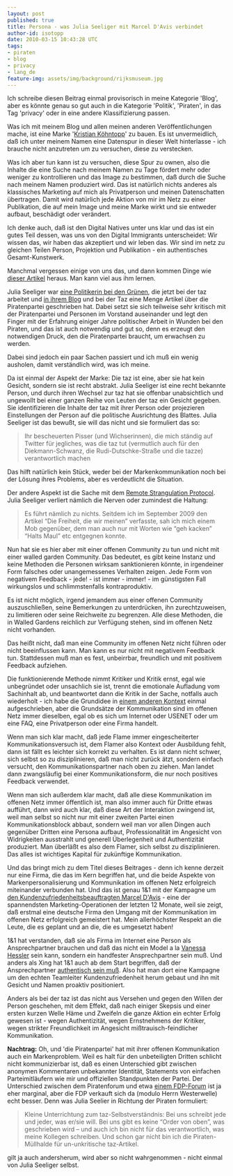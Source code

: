 ```yaml
---
layout: post
published: true
title: Persona - was Julia Seeliger mit Marcel D'Avis verbindet
author-id: isotopp
date: 2010-03-15 10:43:28 UTC
tags:
- piraten
- blog
- privacy
- lang_de
feature-img: assets/img/background/rijksmuseum.jpg
---
```

Ich schreibe diesen Beitrag einmal provisorisch in meine Kategorie 'Blog',
aber es könnte genau so gut auch in die Kategorie 'Politik', 'Piraten', in
das Tag 'privacy' oder in eine andere Klassifizierung passen.

Was ich mit meinem Blog und allen meinen anderen Veröffentlichungen mache,
ist eine Marke '[Kristian Köhntopp](http://www.google.de/search?q=Kristian+Köhntopp)' zu
bauen. Es ist unvermeidlich, daß ich unter meinem Namen eine Datenspur in
dieser Welt hinterlasse - ich brauche nicht anzutreten um zu versuchen,
diese zu verstecken.

Was ich aber tun kann ist zu versuchen, diese Spur zu ownen, also die
Inhalte die eine Suche nach meinem Namen zu Tage fördert mehr oder weniger
zu kontrollieren und das Image zu bestimmen, daß durch die Suche nach meinem
Namen produziert wird. Das ist natürlich nichts anderes als klassisches
Marketing auf mich als Privatperson und meinen Datenschatten übertragen.
Damit wird natürlich jede Aktion von mir im Netz zu einer Publikation, die
auf mein Image und meine Marke wirkt und sie entweder aufbaut, beschädigt
oder verändert.

Ich denke auch, daß ist den Digital Natives unter uns klar und das ist ein
gutes Teil dessen, was uns von den Digital Immigrants unterscheidet: Wir
wissen das, wir haben das akzeptiert und wir leben das. Wir sind im netz zu
gleichen Teilen Person, Projektion und Publikation - ein authentisches
Gesamt-Kunstwerk.

Manchmal vergessen einige von uns das, und dann kommen Dinge wie 
[dieser Artikel](http://julia-seeliger.de/taz-abo-my-ass/) heraus. Man kann
viel aus ihm lernen.

Julia Seeliger war 
[eine Politikerin bei den Grünen](http://de.wikipedia.org/wiki/Julia_Seeliger), die jetzt bei der taz
arbeitet und
[in ihrem Blog](http://julia-seeliger.de/tag/piratenpartei/) und bei der Taz
eine Menge Artikel über die Piratenpartei geschrieben hat. Dabei setzt sie
sich teilweise sehr kritisch mit der Piratenpartei und Personen im Vorstand
auseinander und legt den Finger mit der Erfahrung einiger Jahre politischer
Arbeit in Wunden bei den Piraten, und das ist auch notwendig und gut so,
denn es erzeugt den notwendigen Druck, den die Piratenpartei braucht, um
erwachsen zu werden.

Dabei sind jedoch ein paar Sachen passiert und ich muß ein wenig ausholen,
damit verständlich wird, was ich meine.

Da ist einmal der Aspekt der Marke: Die taz ist eine, aber sie hat kein
Gesicht, sondern sie ist recht abstrakt. Julia Seeliger ist eine recht
bekannte Person, und durch ihren Wechsel zur taz hat sie offenbar
unabsichtlich und ungewollt bei einer ganzen Reihe von Leuten der taz ein
Gesicht gegeben. Sie identifizieren die Inhalte der taz mit ihrer Person
oder projezieren Einstellungen der Person auf die politische Ausrichtung des
Blattes. Julia Seeliger ist das bewußt, sie will das nicht und sie
formuliert das so:

> Ihr bescheuerten Pisser (und Wichserinnen), die mich ständig auf Twitter
> für jegliches, was die taz tut (vermutlich auch für den Diekmann-Schwanz,
> die Rudi-Dutschke-Straße und die tazze) verantwortlich machen

Das hilft natürlich kein Stück, weder bei der Markenkommunikation noch bei
der Lösung ihres Problems, aber es verdeutlicht die Situation.

Der andere Aspekt ist die Sache mit dem 
[Remote Strangulation Protocol](http://cpansearch.perl.org/src/TSTANLEY/Acme-Remote-Strangulation-Protocol-0.03/README).
Julia Seeliger verliert nämlich die Nerven oder zumindest die Haltung:

> Es führt nämlich zu nichts. Seitdem ich im September 2009 den Artikel “Die
> Freiheit, die wir meinen” verfasste, sah ich mich einem Mob gegenüber, dem
> man auch nur mit Worten wie “geh kacken” “Halts Maul” etc entgegnen
> konnte.

Nun hat sie es hier aber mit einer offenen Community zu tun und nicht mit
einer walled garden Community. Das bedeutet, es gibt keine Instanz und keine
Methoden die Personen wirksam sanktionieren könnte, in irgendeiner Form
falsches oder unangemessenes Verhalten zeigen. Jede Form von negativem
Feedback - jede! - ist immer - immer! - im günstigsten Fall wirkungslos und
schlimmstenfalls kontraproduktiv.

Es ist nicht möglich, irgend jemandem aus einer offenen Community
auszuschließen, seine Bemerkungen zu unterdrücken, ihn zurechtzuweisen, zu
limitieren oder seine Reichweite zu begrenzen. Alle diese Methoden, die in
Walled Gardens reichlich zur Verfügung stehen, sind im offenen Netz nicht
vorhanden.

Das heißt nicht, daß man eine Community im offenen Netz nicht führen oder
nicht beeinflussen kann. Man kann es nur nicht mit negativem Feedback tun.
Stattdessen muß man es fest, unbeirrbar, freundlich und mit positivem
Feedback aufziehen.

Die funktionierende Methode nimmt Kritiker und Kritik ernst, egal wie
unbegründet oder unsachlich sie ist, trennt die emotionale Aufladung vom
Sachinhalt ab, und beantwortet dann die Kritik in der Sache, notfalls auch
wiederholt - ich habe die Grundidee in
[einem anderen Kontext](http://www.php-faq.de/q-newsgroup-wie-helfen.html)
einmal aufgeschrieben, aber die Grundsätze der Kommunikation sind im offenen
Netz immer dieselben, egal ob es sich um Internet oder USENET oder um eine
FAQ, eine Privatperson oder eine Firma handelt.

Wenn man sich klar macht, daß jede Flame immer eingescheiterter
Kommunikationsversuch ist, dem Flamer also Kontext oder Ausbildung fehlt,
dann ist fällt es leichter sich korrekt zu verhalten. Es ist dann nicht
schwer, sich selbst so zu disziplinieren, daß man nicht zurück ätzt, sondern
einfach versucht, den Kommunikationspartner nach oben zu ziehen. Man landet
dann zwangsläufig bei einer Kommunikationsform, die nur noch positives
Feedback verwendet.

Wenn man sich außerdem klar macht, daß alle diese Kommunikation im offenen
Netz immer öffentlich ist, man also immer auch für Dritte etwas aufführt,
dann wird auch klar, daß diese Art der Interaktion zwingend ist, weil man
selbst so nicht nur mit einer zweiten Partei einen Kommunikationsblock
abbaut, sondern weil man vor allen Dingen auch gegenüber Dritten eine
Persona aufbaut, Professionalität im Angesicht von Widrigkeiten ausstrahlt
und generell Überlegenheit und Authentizität produziert. Man überläßt es
also dem Flamer, sich selbst zu disziplinieren. Das alles ist wichtiges
Kapital für zukünftige Kommunikation.

Und das bringt mich zu dem Titel dieses Beitrages - denn ich kenne derzeit
nur eine Firma, die das im Kern begriffen hat, und die beide Aspekte von
Markenpersonalisierung und Kommunikation im offenen Netz erfolgreich
miteinander verbunden hat. Und das ist genau 1&1 mit der Kampagne um
[den Kundenzufriedenheitsbeauftragten Marcel D'Avis](http://blog.1und1.de/tag/marcell-davis/) - 
eine der spannendsten
Marketing-Operationen der letzten 12 Monate, weil sie zeigt, daß erstmal
eine deutsche Firma den Umgang mit der Kommunikation im offenen Netz
erfolgreich gemeistert hat. Mein allerhöchster Respekt an die Leute, die  es
geplant und an die, die es umgesetzt haben!

1&1 hat verstanden, daß sie als Firma im Internet eine Person als
Ansprechpartner brauchen und daß das nicht ein Model a la
[Vanessa Hessler](http://www.inside-digital.de/bildergalerie/alice-model-vanessa-hessler/120/1/)
sein kann, sondern ein handfester Ansprechpartner sein muß. Und anders als
Xing hat 1&1 auch ab dem Start begriffen, daß der Ansprechpartner
[authentisch sein muß](http://off-the-record.de/2010/02/24/es-hat-xing-gemacht-und-der-spiesser-lacht/).
Also hat man dort eine Kampagne um den echten Teamleiter Kundenzufriedenheit
herum gebaut und ihn mit Gesicht und Namen proaktiv positioniert.

Anders als bei der taz ist das nicht aus Versehen und gegen den Willen der
Person geschehen, mit dem Effekt, daß nach einiger Skepsis und einer ersten
kurzen Welle Häme und Zweifeln die ganze Aktion ein echter Erfolg gewesen
ist - wegen Authentizität, wegen Ernstnehmens der Kritiker, wegen strikter
Freundlichkeit im Angesicht mißtrauisch-feindlicher Kommunikation.

**Nachtrag:** Oh, und 'die Piratenpartei' hat mit ihrer offenen
Kommunikation auch ein Markenproblem. Weil es halt für den unbeteiligten
Dritten schlicht nicht kommunizierbar ist, daß es einen Unterschied gibt
zwischen anonymen Kommentaren unbekannter Identität, Statements von
einfachen Parteimitläufern wie mir und offiziellen Standpunkten der Partei.
Der Unterschied zwischen dem Piratenforum und etwa
[einem FDP-Forum](http://forum.fdp-bundesverband.de/read.php?10,1258784,1258784#msg-1258784)
ist ja eher marginal, aber die FDP verkauft sich da (modulo Herrn
Westerwelle) echt besser. Denn was Julia Seelier in Richtung der Piraten
formuliert:

> Kleine Unterrichtung zum taz-Selbstverständnis: Bei uns schreibt jede und
> jeder, was er/sie will. Bei uns gibt es keine “Order von oben”, was
> geschrieben wird – und auch ich bin nicht für das verantwortlich, was
> meine Kollegen schreiben. Und schon gar nicht bin ich die
> Piraten-Müllhalde für un-unkritische taz-Artikel.

gilt ja auch andersherum, wird aber so nicht wahrgenommen - nicht einmal von
Julia Seeliger selbst.
